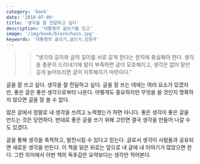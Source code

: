 ```yaml
---
category: 'book'
date: '2018-07-09'
title: '생각을 잘 전달하고 싶다'
description: '대통령의 글쓰기를 읽고'
image: '/img/book/blockchain.jpg'
keywords: '대통령의 글쓰기,글쓰기,강원국'
---
```


>> "생각의 길이와 글의 길이를 서로 같게 한다는 원칙에 충실해야 한다. 생각을 충분히 드러내기에 말이 부족하면 글이 모호해지고, 생각은 없이 말만 길게 늘어뜨리면 글이 지루해지기 마련이다."

글을 잘 쓰고 싶다. 생각을 잘 전달하고 싶다. 글을 잘 쓰는 데에는 여러 요소가 있겠지만, 좋은 글은 좋은 생각으로부터 나온다. 어떻게도 중요하지만 무엇을 쓸 것인지 명확하지 않으면 글을 잘 쓸 수 없다.

많은 글에서 정말로 내 생각을 쓰려고 노력했는가 하면 아니다. 좋은 생각이 좋은 글을 만드는 것은 당연하다. 반대로 좋은 글을 쓰기 위해 고민면 결국 생각을 만들어 나갈 수도 있겠다.

글을 통해 생각을 축적하고, 발전시킬 수 있다고 믿는다. 글로서 생각이 사람들과 공유되면 새로운 생각을 만든다. 이 책을 읽은 뒤로는 앞으로 내 글에 내 이야기가 많았으면 한다. 그런 의미에서 이번 책의 독후감은 요약보다는 생각만 적어본다.
